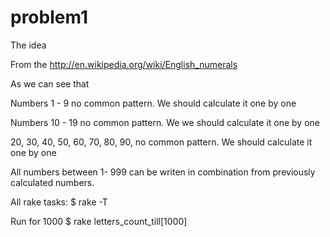 problem1
========

The idea 

From the http://en.wikipedia.org/wiki/English_numerals

As we can see that

Numbers 1 - 9 
no common pattern. We should calculate it one by one

Numbers 10 - 19
no common pattern. We we should calculate it one by one

20, 30, 40, 50, 60, 70, 80, 90,
no common pattern. We should calculate it one by one


All numbers between 1- 999 can be writen in combination from previously
calculated numbers.

All rake tasks:
$ rake -T

Run for 1000
$ rake letters_count_till[1000]




